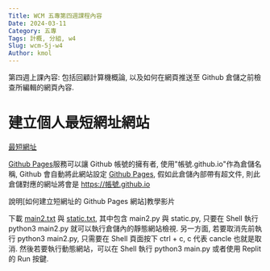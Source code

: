 ```yaml
---
Title: WCM 五專第四週課程內容
Date: 2024-03-11
Category: 五專
Tags: 計概, 分組, w4
Slug: wcm-5j-w4
Author: kmol
---
```


第四週上課內容:
包括回顧計算機概論, 以及如何在網頁推送至 Github 倉儲之前檢查所編輯的網頁內容.

<!-- PELICAN_END_SUMMARY -->

# 建立個人最短網址網站

[最短網址](https://chen-yi-jing.github.io/content/index.html)

[Github Pages]服務可以讓 Github 帳號的擁有者, 使用"帳號.github.io"作為倉儲名稱, Github 會自動將此網站設定 [Github Pages], 假如此倉儲內部帶有超文件, 則此倉儲對應的網址將會是 https://帳號.github.io 

說明[如何建立短網址的 Github Pages 網站]教學影片

[Github Pages]:https://pages.github.com/

下載 [main2.txt](https://mde.tw/wcm2024/downloads/main2.txt) 與 [static.txt](https://mde.tw/wcm2024/downloads/static.txt), 其中包含 main2.py 與 static.py, 只要在 Shell 執行 python3 main2.py 就可以執行倉儲內的靜態網站檢視. 另一方面, 若要取消先前執行 python3 main2.py, 只需要在 Shell 頁面按下 ctrl + c, c 代表 cancle 也就是取消. 然後若要執行動態網站，可以在 Shell 執行 python3 main.py 或者使用 Replit 的 Run 按鍵. 

